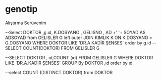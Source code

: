 # genotip
Alıştırma Serüvenim 

--Select  DOKTOR ,g.ıd, K.DOSYANO , GELISNO , AD +' '+ SOYAD AS ADSOYAD  from GELISLER G 
left outer JOIN KIMLIK K  ON K.DOSYANO = G.DOSYANO
WHERE DOKTOR LIKE 'DR.A.KADİR ŞENSES' 
order by g.ıd
--SELECT COUNT(DOKTOR) FROM GELISLER G 


--SELECT DOKTOR  , ıd,COUNT (ıd) FROM GELISLER G 
WHERE DOKTOR LIKE 'DR.A.KADİR ŞENSES' 
GROUP By DOKTOR  ,ıd
order by ıd


--select COUNT (DISTINCT DOKTOR) from DOKTOR
